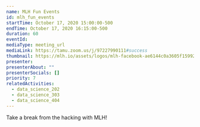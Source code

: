 ```yaml
---
name: MLH Fun Events
id: mlh_fun_events
startTime: October 17, 2020 15:00:00-500
endTime: October 17, 2020 16:15:00-500
duration: 60
eventId:
mediaType: meeting_url
mediaLink: https://tamu.zoom.us/j/97227990111#success
thumbnail: https://mlh.io/assets/logos/mlh-facebook-ae6144c0a3605f15992ee2970616db8d.jpg
presenter:
presenterAbout: ""
presenterSocials: []
priority: 7
relatedActivities:
  - data_science_202
  - data_science_303
  - data_science_404
---
```


Take a break from the hacking with MLH!
